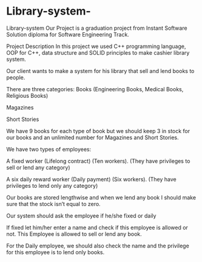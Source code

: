 # Library-system-
Library-system Our Project is a graduation project from Instant Software Solution diploma for Software Engineering Track.

Project Description
In this project we used C++ programming language, OOP for C++, data structure and SOLID principles to make cashier library system.

Our client wants to make a system for his library that sell and lend books to people.

There are three categories:
Books (Engineering Books, Medical Books, Religious Books)

Magazines

Short Stories

We have 9 books for each type of book but we should keep 3 in stock for our books and an unlimited number for Magazines and Short Stories.

We have two types of employees:

A fixed worker (Lifelong contract) (Ten workers). (They have privileges to sell or lend any category)

A six daily reward worker (Daily payment) (Six workers). (They have privileges to lend only any category)

Our books are stored lengthwise and when we lend any book I should make sure that the stock isn’t equal to zero.

Our system should ask the employee if he/she fixed or daily

If fixed let him/her enter a name and check if this employee is allowed or not. This Employee is allowed to sell or lend any book.

For the Daily employee, we should also check the name and the privilege for this employee is to lend only books.
